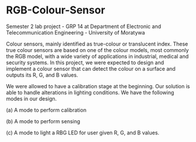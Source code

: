 # RGB-Colour-Sensor
Semester 2 lab project - GRP 14 at Department of Electronic and Telecommunication Engineering - University of Moratywa

Colour sensors, mainly identified as true-colour or translucent index. These true colour sensors are based on one of the colour models, most commonly the RGB model, with a wide variety of applications in industrial, medical and security systems. In this project, we were expected to design and implement a colour sensor that can detect the colour on a surface and outputs its R, G, and B values.

We were allowed to have a calibration stage at the beginning. Our solution is able to handle alterations in lighting conditions. We have the following modes in our design.

(a) A mode to perform calibration

(b) A mode to perform sensing

(c) A mode to light a RBG LED for user given R, G, and B values.
